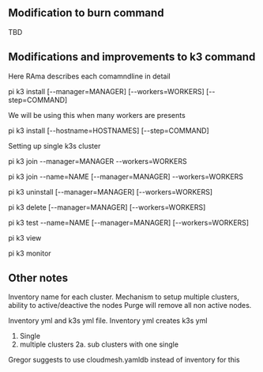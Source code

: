 
## Modification to burn command

TBD

## Modifications and improvements to k3 command

Here RAma describes each comamndline in detail

pi k3 install [--manager=MANAGER] [--workers=WORKERS] [--step=COMMAND]

We will be using this when many workers are presents

pi k3 install [--hostname=HOSTNAMES] [--step=COMMAND]

Setting up single k3s cluster

pi k3 join --manager=MANAGER --workers=WORKERS

pi k3 join --name=NAME [--manager=MANAGER] --workers=WORKERS


pi k3 uninstall [--manager=MANAGER] [--workers=WORKERS]

pi k3 delete [--manager=MANAGER] [--workers=WORKERS]

pi k3 test --name=NAME [--manager=MANAGER] [--workers=WORKERS]

pi k3 view

pi k3 monitor

## Other notes

Inventory name for each cluster. Mechanism to setup multiple clusters, ability to active/deactive the nodes
Purge will remove all non active nodes.

Inventory yml and k3s yml file. Inventory yml creates k3s yml


1. Single
2. multiple clusters
2a. sub clusters with one single
   
Gregor suggests to use cloudmesh.yamldb instead of inventory for this
